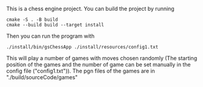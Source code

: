 This is a chess engine project.
You can build the project by running 
```
cmake -S . -B build
cmake --build build --target install
```
Then you can run the program with 
```
./install/bin/gsChessApp ./install/resources/config1.txt
```
This will play a number of games with moves chosen randomly (The starting position of the games and the number of game can be set manually in the config file ("config1.txt")). 
The pgn files of the games are in "./build/sourceCode/games"
